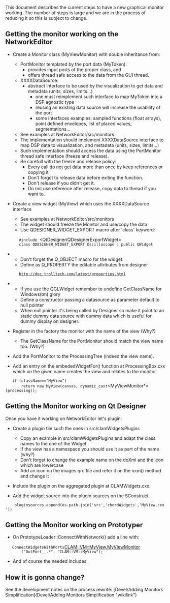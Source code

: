 This document describes the current steps to have a new graphical monitor working. The number of steps is large and we are in the process of reducing it so this is subject to change.

Getting the monitor working on the NetworkEditor
------------------------------------------------

-   Create a Monitor class (MyViewMonitor) with double inheritance from:
    -   PortMonitor templated by the port data (MyToken):
        -   provides input ports of the proper class, and
        -   offers thread safe access to the data from the GUI thread.
    -   XXXXDataSource:
        -   abstract interface to be used by the visualization to get data and metadata (units, sizes, limits...)
            -   one must reimplement such interface to map MyToken into a DSP agnostic type
            -   reusing an existing data source will increase the usability of the port
            -   some interfaces examples: sampled functions (float arrays), point defined envelopes, list of placed values, segmentations...
    -   See examples at NetworkEditor/src/monitors
    -   The implementation should implement XXXXDataSource interface to map DSP data to visualization, and metadata (units, sizes, limits...)
    -   Such implementation should access the data using the PortMonitor thread safe interface (freeze and release).
    -   Be carefull with the freeze and release policy:
        -   Every call do not get data more than once by keep references or copying it
        -   Don't forget to release data before exiting the function.
        -   Don't release if you didn't get it.
        -   Do not use reference after release, copy data to thread if you want to.

-   Create a view widget (MyView) which uses the XXXXDataSource interface
    -   See examples at NetworkEditor/src/monitors
    -   The widget should freeze the Monitor and use/copy the data
    -   Use QDESIGNER\_WIDGET\_EXPORT macro after 'class' keyword:

`      #include `<QtDesigner/QDesignerExportWidget>
`      class QDESIGNER_WIDGET_EXPORT Oscilloscope : public QWidget`

-   -   Don't forget the Q\_OBJECT macro for the widget.
    -   Define as Q\_PROPERTY the editable attributes from designer

`      `[`http://doc.trolltech.com/latest/properties.html`](http://doc.trolltech.com/latest/properties.html)

-   -   If you use the QGLWidget remember to undefine GetClassName for Windows(tm) glory
    -   Define a constructor passing a datasource as parameter default to null pointer
    -   When null pointer it's being called by Designer so make it point to an static dummy data source with dummy data which is useful for dummy display on designer.

-   Register in the factory the monitor with the name of the view (Why?)
    -   The GetClassName for the PortMonitor should match the view name too. (Why?)
-   Add the PortMonitor to the ProcessingTree (indeed the view name).

-   Add an entry on the embededWidgetFor() function at ProcessingBox.cxx which on the given name creates the view and relates to the monitor.

`   if (className=="MyView")`
`       return new MyView(canvas, dynamic_cast`<MyViewMonitor*>`(processing));`

Getting the Monitor working on Qt Designer
------------------------------------------

Once you have it working on NetworkEditor let's plugin:

-   Create a plugin file such the ones in src/clamWidgetsPlugins
    -   Copy an example in src/clamWidgetsPlugins and adapt the class names to the one of the Widget
    -   If the view has a namespace you should use it as part of the name (why?)
    -   Don't forget to change the example name on the doXml and the icon which are lowercase
    -   Add an icon on the images.qrc file and refer it on the icon() method and change it

-   Include the plugin on the aggregated plugin at CLAMWidgets.cxx.

-   Add the widget source into the plugin sources on the SConstruct

`    pluginsources.append(os.path.join('src','chordWidgets','MyView.cxx'))`

Getting the Monitor working on Prototyper
-----------------------------------------

-   On PrototypeLoader::ConnectWithNetwork() add a line with:

`   ConnectWidgetsWithPorts`<CLAM::VM::MyView,MyViewMonitor>
`       ("OutPort__.*", "CLAM::VM::MyView");`

-   And of course the needed includes

How it is gonna change?
-----------------------

See the development notes on the process rewrite: [Devel/Adding Monitors Simplification](Devel/Adding Monitors Simplification "wikilink")
